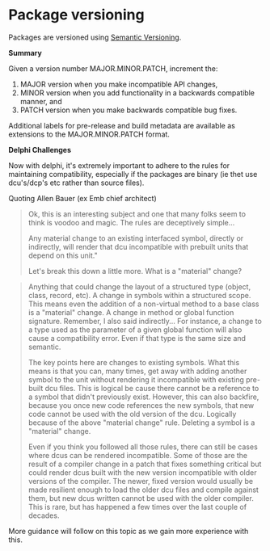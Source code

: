 # Package versioning

Packages are versioned using [Semantic Versioning](https://semver.org/).

**Summary**

Given a version number MAJOR.MINOR.PATCH, increment the:

1. MAJOR version when you make incompatible API changes,
2. MINOR version when you add functionality in a backwards compatible manner, and
3. PATCH version when you make backwards compatible bug fixes.

Additional labels for pre-release and build metadata are available as extensions to the MAJOR.MINOR.PATCH format.

**Delphi Challenges**

Now with delphi, it's extremely important to adhere to the rules for maintaining compatibility, especially if the packages are binary (ie thet use dcu's/dcp's etc rather than source files).

Quoting Allen Bauer (ex Emb chief architect)

> Ok, this is an interesting subject and one that many folks seem to think is voodoo and magic. The rules are deceptively simple...
>
> Any material change to an existing interfaced symbol, directly or indirectly, will render that dcu incompatible with prebuilt units that depend on this unit."
>
> Let's break this down a little more. What is a "material" change?

> Anything that could change the layout of a structured type (object, class, record, etc).
> A change in symbols within a structured scope. This means even the addition of a non-virtual method to a base class is a "material" change.
> A change in method or global function signature.
> Remember, I also said indirectly... For instance, a change to a type used as the parameter of a given global function will also cause a compatibility error. Even if that type is the same size and semantic.
>
> The key points here are changes to existing symbols. What this means is that you can, many times, get away with adding another symbol to the unit without rendering it incompatible with existing pre-built dcu files. This is logical be cause there cannot be a reference to a symbol that didn't previously exist. However, this can also backfire, because you once new code references the new symbols, that new code cannot be used with the old version of the dcu. Logically because of the above "material change" rule. Deleting a symbol is a "material" change.
>
> Even if you think you followed all those rules, there can still be cases where dcus can be rendered incompatible. Some of those are the result of a compiler change in a patch that fixes something critical but could render dcus built with the new version incompatible with older versions of the compiler. The newer, fixed version would usually be made resilient enough to load the older dcu files and compile against them, but new dcus written cannot be used with the older compiler. This is rare, but has happened a few times over the last couple of decades.

More guidance will follow on this topic as we gain more experience with this.
